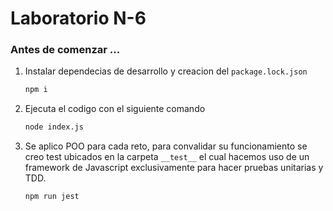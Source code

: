 # Laboratorio N-6

### **Antes de comenzar ...**

1. Instalar dependecias de desarrollo y creacion del `package.lock.json`

    ```bash
    npm i 
    ```

2. Ejecuta el codigo con el siguiente comando

    ```bash
    node index.js
    ```

3. Se aplico POO para cada reto, para convalidar su funcionamiento se creo test ubicados en la carpeta `__test__` el cual hacemos uso de un framework de Javascript exclusivamente para hacer pruebas unitarias y TDD.

    ```bash
    npm run jest
    ```